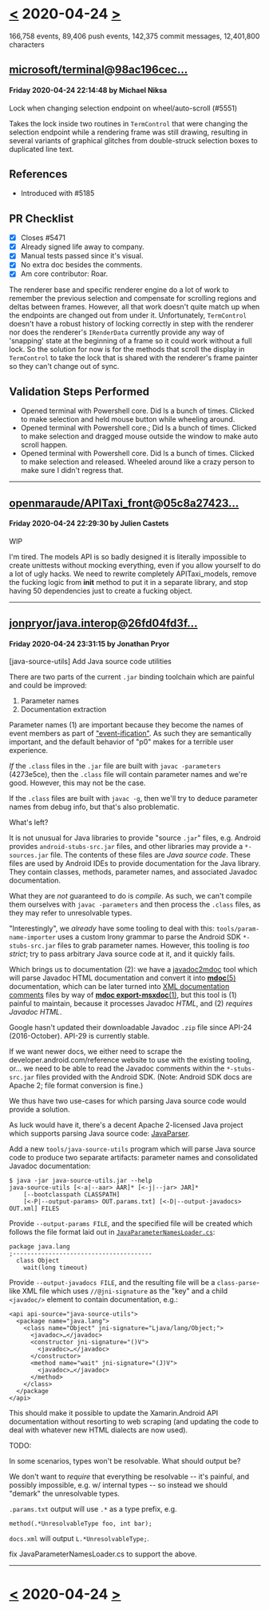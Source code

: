 # [<](2020-04-23.md) 2020-04-24 [>](2020-04-25.md)

166,758 events, 89,406 push events, 142,375 commit messages, 12,401,800 characters


## [microsoft/terminal](https://github.com/microsoft/terminal)@[98ac196cec...](https://github.com/microsoft/terminal/commit/98ac196cec88a0d85ae5eeb0cb96916fbb750220)
#### Friday 2020-04-24 22:14:48 by Michael Niksa

Lock when changing selection endpoint on wheel/auto-scroll (#5551)

Takes the lock inside two routines in `TermControl` that were changing
the selection endpoint while a rendering frame was still drawing,
resulting in several variants of graphical glitches from double-struck
selection boxes to duplicated line text.

## References
- Introduced with #5185

## PR Checklist
* [x] Closes #5471 
* [x] Already signed life away to company.
* [x] Manual tests passed since it's visual.
* [x] No extra doc besides the comments.
* [x] Am core contributor: Roar.

The renderer base and specific renderer engine do a lot of work to
remember the previous selection and compensate for scrolling regions and
deltas between frames. However, all that work doesn't quite match up
when the endpoints are changed out from under it. Unfortunately,
`TermControl` doesn't have a robust history of locking correctly in step
with the renderer nor does the renderer's `IRenderData` currently
provide any way of 'snapping' state at the beginning of a frame so it
could work without a full lock. So the solution for now is for the
methods that scroll the display in `TermControl` to take the lock that
is shared with the renderer's frame painter so they can't change out of
sync.

## Validation Steps Performed
- Opened terminal with Powershell core.
  Did ls a bunch of times.
  Clicked to make selection and held mouse button while wheeling around.
- Opened terminal with Powershell core.;
  Did ls a bunch of times.
  Clicked to make selection and dragged mouse outside the window to make
  auto scroll happen.
- Opened terminal with Powershell core.
  Did ls a bunch of times.
  Clicked to make selection and released. Wheeled around like a crazy
  person to make sure I didn't regress that.

---
## [openmaraude/APITaxi_front](https://github.com/openmaraude/APITaxi_front)@[05c8a27423...](https://github.com/openmaraude/APITaxi_front/commit/05c8a274238d8ea063479bed95474f0ee41e5d6e)
#### Friday 2020-04-24 22:29:30 by Julien Castets

WIP

I'm tired. The models API is so badly designed it is literally
impossible to create unittests without mocking everything, even if you
allow yourself to do a lot of ugly hacks. We need to rewrite completely
APITaxi_models, remove the fucking logic from __init__ method to put it
in a separate library, and stop having 50 dependencies just to create a
fucking object.

---
## [jonpryor/java.interop](https://github.com/jonpryor/java.interop)@[26fd04fd3f...](https://github.com/jonpryor/java.interop/commit/26fd04fd3f0d9b48ea629c031708418399d232b0)
#### Friday 2020-04-24 23:31:15 by Jonathan Pryor

[java-source-utils] Add Java source code utilities

There are two parts of the current `.jar` binding toolchain which are
painful and could be improved:

 1. Parameter names
 2. Documentation extraction

Parameter names (1) are important because they become the names of
event members as part of ["event-ification"][0].  As such they are
semantically important, and the default behavior of "p0" makes for a
terrible user experience.

*If* the `.class` files in the `.jar` file are built with
`javac -parameters` (4273e5ce), then the `.class` file will contain
parameter names and we're good.  However, this may not be the case.

If the `.class` files are built with `javac -g`, then we'll try to
deduce parameter names from debug info, but that's also problematic.

What's left?

It is not unusual for Java libraries to provide "source `.jar`" files,
e.g. Android provides `android-stubs-src.jar` files, and other
libraries may provide a `*-sources.jar` file.  The contents of these
files are *Java source code*.  These files are used by Android IDEs to
provide documentation for the Java library.  They contain classes,
methods, parameter names, and associated Javadoc documentation.

What they are *not* guaranteed to do is *compile*.  As such, we can't
compile them ourselves with `javac -parameters` and then process the
`.class` files, as they may refer to unresolvable types.

"Interestingly", we *already* have some tooling to deal with this:
`tools/param-name-importer` uses a custom Irony grammar to parse
the Android SDK `*-stubs-src.jar` files to grab parameter names.
However, this tooling is *too strict*; try to pass arbitrary Java
source code at it, and it quickly fails.

Which brings us to documentation (2): we have a [javadoc2mdoc][1] tool
which will parse Javadoc HTML documentation and convert it into
[**mdoc**(5)][2] documentation, which can be later turned into
[XML documentation comments][3] files by way of
[**mdoc export-msxdoc**(1)][4], but this tool is (1) painful to
maintain, because it processes Javadoc *HTML*, and
(2) *requires Javadoc HTML*.

Google hasn't updated their downloadable Javadoc `.zip` file since
API-24 (2016-October).  API-29 is currently stable.

If we want newer docs, we either need to scrape the
developer.android.com/reference website to use with the existing
tooling, or...  we need to be able to read the Javadoc comments within
the `*-stubs-src.jar` files provided with the Android SDK.
(Note: Android SDK docs are Apache 2; file format conversion is fine.)

We thus have two use-cases for which parsing Java source code would
provide a solution.

As luck would have it, there's a decent Apache 2-licensed Java project
which supports parsing Java source code: [JavaParser][5].

Add a new `tools/java-source-utils` program which will parse Java
source code to produce two separate artifacts: parameter names and
consolidated Javadoc documentation:

	$ java -jar java-source-utils.jar --help
	java-source-utils [<-a|--aar> AAR]* [<-j|--jar> JAR]*
		[--bootclasspath CLASSPATH]
		[<-P|--output-params> OUT.params.txt] [<-D|--output-javadocs> OUT.xml] FILES

Provide `--output-params FILE`, and the specified file will be created
which follows the file format laid out in
[`JavaParameterNamesLoader.cs`][6]:

	package java.lang
	;---------------------------------------
	  class Object
	    wait(long timeout)

Provide `--output-javadocs FILE`, and the resulting file will be a
`class-parse`-like XML file which uses `//@jni-signature` as the "key"
and a child `<javadoc/>` element to contain documentation, e.g.:

	<api api-source="java-source-utils">
	  <package name="java.lang">
	    <class name="Object" jni-signature="Ljava/lang/Object;">
	      <javadoc>…</javadoc>
	      <constructor jni-signature="()V">
	        <javadoc>…</javadoc>
	      </constructor>
	      <method name="wait" jni-signature="(J)V">
	        <javadoc>…</javadoc>
	      </method>
	    </class>
	  </package
	</api>

This should make it possible to update the Xamarin.Android API
documentation without resorting to web scraping (and updating the code
to deal with whatever new HTML dialects are now used).

TODO:

In some scenarios, types won't be resolvable.  What should output be?

We don't want to *require* that everything be resolvable -- it's painful, and
possibly impossible, e.g. w/ internal types -- so instead we should "demark"
the unresolvable types.

`.params.txt` output will use `.*` as a type prefix, e.g.

	method(.*UnresolvableType foo, int bar);

`docs.xml` will output `L.*UnresolvableType;`.

fix JavaParameterNamesLoader.cs to support the above.

[0]: https://docs.microsoft.com/en-us/xamarin/android/internals/api-design#events-and-listeners
[1]: https://github.com/xamarin/xamarin-android/tree/d48cf04f9749664bf48fc16bcb920d5d941cccab/tools/javadoc2mdoc
[2]: http://docs.go-mono.com/?link=man%3amdoc(5)
[3]: https://docs.microsoft.com/en-us/dotnet/csharp/programming-guide/xmldoc/
[4]: http://docs.go-mono.com/?link=man%3amdoc-export-msxdoc(1)
[5]: https://javaparser.org
[6]: https://github.com/xamarin/java.interop/blob/93df5a200e7b6f1b5add451aff66bbcb24293720/src/Xamarin.Android.Tools.Bytecode/JavaParameterNamesLoader.cs#L45-L68

---

# [<](2020-04-23.md) 2020-04-24 [>](2020-04-25.md)

